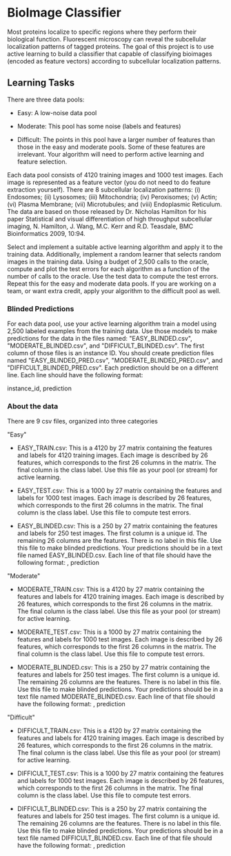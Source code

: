 # BioImage Classifier

Most proteins localize to specific regions where they perform their biological function. Fluorescent microscopy can reveal the subcellular localization patterns of tagged proteins.  The goal of this project is to use active learning to build a classifier that capable of classifying bioimages (encoded as feature vectors) according to subcellular localization patterns. 

## Learning Tasks

There are three data pools:

- Easy: A low-noise data pool

- Moderate: This pool has some noise (labels and features)

- Difficult: The points in this pool have a larger number of features than those in the easy and moderate pools. Some of these features are irrelevant.  Your algorithm will need to perform active learning and feature selection.

Each data pool consists of 4120 training images and 1000 test images.  Each image is represented as a feature vector (you do not need to do feature extraction yourself). There are 8 subcellular localization patterns: (i) Endosomes; (ii)  Lysosomes; (iii) Mitochondria; (iv) Peroxisomes; (v) Actin; (vi) Plasma Membrane; (vii) Microtubules; and (viii) Endoplasmic Reticulum.  The data are based on those released by Dr. Nicholas Hamilton for his paper Statistical and visual differentiation of high throughput subcellular imaging, N. Hamilton, J. Wang, M.C. Kerr and R.D. Teasdale, BMC Bioinformatics 2009, 10:94.  

Select and implement a suitable active learning algorithm and apply it to the training data. Additionally, implement a random learner that selects random images in the training data.  Using a budget of 2,500 calls to the oracle, compute and plot the test errors for each algorithm as a function of the number of calls to the oracle. Use the test data to compute the test errors.  Repeat this for the easy and moderate data pools.  If you are working on a team, or want extra credit, apply your algorithm to the difficult pool as well. 


### Blinded Predictions

For each data pool, use your active learning algorithm train a model using 2,500 labeled examples from the training data.  Use those models to make predictions for the data in the files named: "EASY_BLINDED.csv", "MODERATE_BLINDED.csv", and "DIFFICULT_BLINDED.csv".  The first column of those files is an instance ID.  You should create prediction files named "EASY_BLINDED_PRED.csv", "MODERATE_BLINDED_PRED.csv", and "DIFFICULT_BLINDED_PRED.csv". Each prediction should be on a different line.  Each line should have the following format:

instance_id, prediction


### About the data

There are 9 csv files, organized into three categories

"Easy"
- EASY_TRAIN.csv: This is a 4120 by 27 matrix containing the features and labels for 4120 training images. 
		Each image is described by 26 features, which corresponds to the first 26 columns in the 
		matrix. The final column is the class label. Use this file as your pool (or stream) for active
		learning. 

- EASY_TEST.csv: 	This is a 1000 by 27 matrix containing the features and labels for 1000 test images. 
		Each image is described by 26 features, which corresponds to the first 26 columns in the 
		matrix. The final column is the class label. Use this file to compute test errors.

- EASY_BLINDED.csv:  This is a 250 by 27 matrix containing the features and labels for 250 test images. 
		   The first column is a unique id. The remaining 26 columns are the features. There is 
		   no label in this file. Use this file to make blinded predictions. Your predictions should
		   be in a text file named EASY_BLINDED.csv. Each line of that file should have the following
		   format:  <ID>, prediction


"Moderate"
- MODERATE_TRAIN.csv: This is a 4120 by 27 matrix containing the features and labels for 4120 training images. 
		Each image is described by 26 features, which corresponds to the first 26 columns in the 
		matrix. The final column is the class label. Use this file as your pool (or stream) for active
		learning. 

- MODERATE_TEST.csv: This is a 1000 by 27 matrix containing the features and labels for 1000 test images. 
		   Each image is described by 26 features, which corresponds to the first 26 columns in the 
		   matrix. The final column is the class label. Use this file to compute test errors.

- MODERATE_BLINDED.csv:   This is a 250 by 27 matrix containing the features and labels for 250 test images. 
		   	The first column is a unique id. The remaining 26 columns are the features. There is 
		   	no label in this file. Use this file to make blinded predictions. Your predictions should
		   	be in a text file named MODERATE_BLINDED.csv. Each line of that file should have the following
		   	format:  <ID>, prediction



"Difficult"
- DIFFICULT_TRAIN.csv: This is a 4120 by 27 matrix containing the features and labels for 4120 training images. 
		Each image is described by 26 features, which corresponds to the first 26 columns in the 
		matrix. The final column is the class label. Use this file as your pool (or stream) for active
		learning. 
- DIFFICULT_TEST.csv: This is a 1000 by 27 matrix containing the features and labels for 1000 test images. 
		   Each image is described by 26 features, which corresponds to the first 26 columns in the 
		   matrix. The final column is the class label. Use this file to compute test errors.

- DIFFICULT_BLINDED.csv:   This is a 250 by 27 matrix containing the features and labels for 250 test images. 
		   	The first column is a unique id. The remaining 26 columns are the features. There is 
		   	no label in this file. Use this file to make blinded predictions. Your predictions should
		   	be in a text file named DIFFICULT_BLINDED.csv. Each line of that file should have the following
		   	format:  <ID>, prediction
